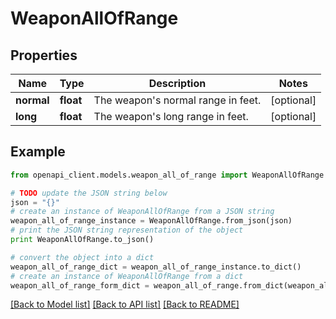 # WeaponAllOfRange


## Properties
Name | Type | Description | Notes
------------ | ------------- | ------------- | -------------
**normal** | **float** | The weapon&#39;s normal range in feet. | [optional] 
**long** | **float** | The weapon&#39;s long range in feet. | [optional] 

## Example

```python
from openapi_client.models.weapon_all_of_range import WeaponAllOfRange

# TODO update the JSON string below
json = "{}"
# create an instance of WeaponAllOfRange from a JSON string
weapon_all_of_range_instance = WeaponAllOfRange.from_json(json)
# print the JSON string representation of the object
print WeaponAllOfRange.to_json()

# convert the object into a dict
weapon_all_of_range_dict = weapon_all_of_range_instance.to_dict()
# create an instance of WeaponAllOfRange from a dict
weapon_all_of_range_form_dict = weapon_all_of_range.from_dict(weapon_all_of_range_dict)
```
[[Back to Model list]](../README.md#documentation-for-models) [[Back to API list]](../README.md#documentation-for-api-endpoints) [[Back to README]](../README.md)


